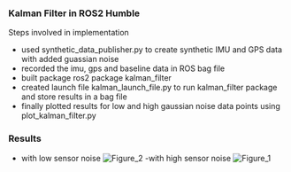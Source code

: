 ### Kalman Filter in ROS2 Humble
Steps involved in implementation
- used synthetic_data_publisher.py to create synthetic IMU and GPS data with added guassian noise
- recorded the imu, gps and baseline data in ROS bag file
- built package ros2 package kalman_filter
- created launch file kalman_launch_file.py to run kalman_filter package and store results in a bag file
- finally plotted results for low and high gaussian noise data points using plot_kalman_filter.py

### Results 
- with low sensor noise
![Figure_2](https://github.com/user-attachments/assets/75d05896-6983-4f34-a22b-2d5910b247c8)
-with high sensor noise
![Figure_1](https://github.com/user-attachments/assets/eb3e5f39-fff2-463e-9f15-84958ad2bcee)

